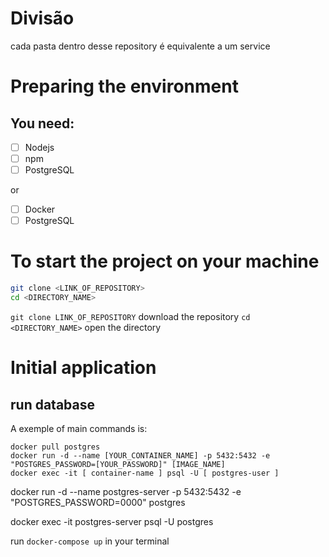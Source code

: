 # Divisão

cada pasta dentro desse repository é equivalente a um service

# Preparing the environment

## You need:

- [ ] Nodejs
- [ ] npm
- [ ] PostgreSQL

or

- [ ] Docker
- [ ] PostgreSQL

# To start the project on your machine

```bash
git clone <LINK_OF_REPOSITORY>
cd <DIRECTORY_NAME>
```
`git clone LINK_OF_REPOSITORY` download the repository
`cd <DIRECTORY_NAME>` open the directory

# Initial application

## run database

A exemple of main commands is:

```
docker pull postgres
docker run -d --name [YOUR_CONTAINER_NAME] -p 5432:5432 -e "POSTGRES_PASSWORD=[YOUR_PASSWORD]" [IMAGE_NAME]
docker exec -it [ container-name ] psql -U [ postgres-user ]
```

docker run -d --name postgres-server -p 5432:5432 -e "POSTGRES_PASSWORD=0000" postgres


docker exec -it postgres-server psql -U postgres

run `docker-compose up` in your terminal